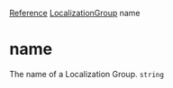 [Reference](https://www.framer.com/developers/reference)
[LocalizationGroup](https://www.framer.com/developers/reference/plugins-localization-group)
name
# name
The name of a Localization Group.
`string`
